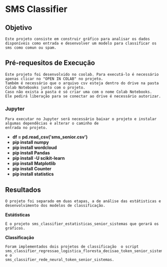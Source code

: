 
# SMS Classifier

## Objetivo
    Este projeto consiste em construir gráfico para analisar os dados disponíveis como entrada e desenvolver um modelo para classificar os sms como comun ou spam.

## Pré-requesitos de Execução
    Este projeto foi desenvolvido no coolab. Para executá-lo é necessário apenas clicar no "OPEN IN COLAB" no projeto. 
    Também é necessário que o arquivo csv esteja dentro do drive na pasta Colab Notebooks junto com o projeto.
    Caso não exista a pasta é só criar uma com o nome Colab Notebooks.
    Ele pedirá liberação para se conectar ao drive é necessário autorizar.

    
### Jupyter
    Para executar no Jupyter será necessário baixar o projeto e instalar algumas dependêcias e alterar o caminho de 
    entrada no projeto.
    
-   **df = pd.read_csv('sms_senior.csv')**
-   **pip install numpy**
-   **pip install wordcloud**
-   **pip install Pandas**
-   **pip install -U scikit-learn**
-   **pip install Matplotlib**
-   **pip install Counter**
-   **pip install statistics**


## Resultados
    O projeto foi separado em duas etapas, a de análise das estátisticas e desenvolvimento dos modelos de classificação.

**Estátisticas**
   
    É o projeto sms_classifier_estatisticas_senior_sistemas que gerará os gráficos.


**Classificação**
   
    Foram implementados dois projetos de classificação  o script 
    sms_classifier_regressao_logistica_floresta_decisao_token_senior_sistemas e o 
    sms_classifier_rede_neural_token_senior_sistemas.
    


